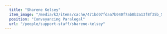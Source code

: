 ```yaml
---
  title: "Sharene Kelsey"
  item_image: "/media/k2/items/cache/471bd07fdaa7b040f7ab8b2a13f8f35b_S.jpg"
  position: "Conveyancing Paralegal"
  url: "/people/support-staff/sharene-kelsey"
---
```


